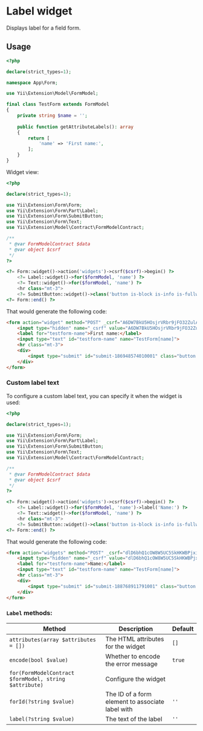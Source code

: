 # Label widget

Displays label for a field form.

## Usage

```php
<?php

declare(strict_types=1);

namespace App\Form;

use Yii\Extension\Model\FormModel;

final class TestForm extends FormModel
{
    private string $name = '';
    
    public function getAttributeLabels(): array
    {
        return [
            'name' => 'First name:',
        ];
    }
}
```

Widget view:

```php
<?php

declare(strict_types=1);

use Yii\Extension\Form\Form;
use Yii\Extension\Form\Part\Label;
use Yii\Extension\Form\SubmitButton;
use Yii\Extension\Form\Text;
use Yii\Extension\Model\Contract\FormModelContract;

/**
 * @var FormModelContract $data
 * @var object $csrf
 */
?>

<?= Form::widget()->action('widgets')->csrf($csrf)->begin() ?>
    <?= Label::widget()->for($formModel, 'name') ?>
    <?= Text::widget()->for($formModel, 'name') ?>
    <hr class="mt-3">
    <?= SubmitButton::widget()->class('button is-block is-info is-fullwidth')->value('Save') ?>
<?= Form::end() ?>
```

That would generate the following code:

```html
<form action="widget" method="POST" _csrf="A6DW7BkU5HOsjrVRbr9jFO32ZulADJaTYS0q3G1n40gwl6-CfECnQ9vY7SgP5wJMm8FXkwNW-ecnSnjoJCapIw==">
    <input type="hidden" name="_csrf" value="A6DW7BkU5HOsjrVRbr9jFO32ZulADJaTYS0q3G1n40gwl6-CfECnQ9vY7SgP5wJMm8FXkwNW-ecnSnjoJCapIw==">
    <label for="testform-name">First name:</label>
    <input type="text" id="testform-name" name="TestForm[name]">
    <hr class="mt-3">
    <div>
        <input type="submit" id="submit-186948574010001" class="button is-block is-info is-fullwidth" name="submit-186948574010001" value="Save">
    </div>
</form>
```

### Custom label text

To configure a custom label text, you can specify it when the widget is used: 

```php
<?php

declare(strict_types=1);

use Yii\Extension\Form\Form;
use Yii\Extension\Form\Part\Label;
use Yii\Extension\Form\SubmitButton;
use Yii\Extension\Form\Text;
use Yii\Extension\Model\Contract\FormModelContract;

/**
 * @var FormModelContract $data
 * @var object $csrf
 */
?>

<?= Form::widget()->action('widgets')->csrf($csrf)->begin() ?>
    <?= Label::widget()->for($formModel, 'name')->label('Name:') ?>
    <?= Text::widget()->for($formModel, 'name') ?>
    <hr class="mt-3">
    <?= SubmitButton::widget()->class('button is-block is-info is-fullwidth')->value('Save') ?>
<?= Form::end() ?>
```

That would generate the following code:

```html
<form action="widgets" method="POST" _csrf="dlD6bhQ1cOW8W5UC5SkHKWBPjxijMkEkx9-10_nKta9FZ4MAcWEz1csNzXuEcWZxFni-YuBoLlCBuOfnsIv_xA==">
    <input type="hidden" name="_csrf" value="dlD6bhQ1cOW8W5UC5SkHKWBPjxijMkEkx9-10_nKta9FZ4MAcWEz1csNzXuEcWZxFni-YuBoLlCBuOfnsIv_xA==">
    <label for="testform-name">Name:</label>
    <input type="text" id="testform-name" name="TestForm[name]">
    <hr class="mt-3">
    <div>
        <input type="submit" id="submit-188768911791001" class="button is-block is-info is-fullwidth" name="submit-188768911791001" value="Save">
    </div>
</form>
```

### `Label` methods:

| Method                                                  | Description                                      | Default |
|---------------------------------------------------------|--------------------------------------------------|---------|
| `attributes(array $attributes = [])`                    | The HTML attributes for the widget               | `[]`    |
| `encode(bool $value)`                                   | Whether to encode the error message              | `true`  |
| `for(FormModelContract $formModel, string $attribute)` | Configure the widget                             |         |
| `forId(?string $value)`                                 | The ID of a form element to associate label with | `''`    |
| `label(?string $value)`                                 | The text of the label                            | `''`    |
